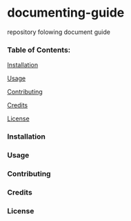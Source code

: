# documenting-guide

repository folowing document guide

### Table of Contents:
    
   [Installation](https://github.com/mykelewis/documenting-guide/README.#L17)
   
   [Usage]()
   
   [Contributing]()
   
   [Credits]()
   
   [License]()

### Installation

### Usage

### Contributing

### Credits

### License
